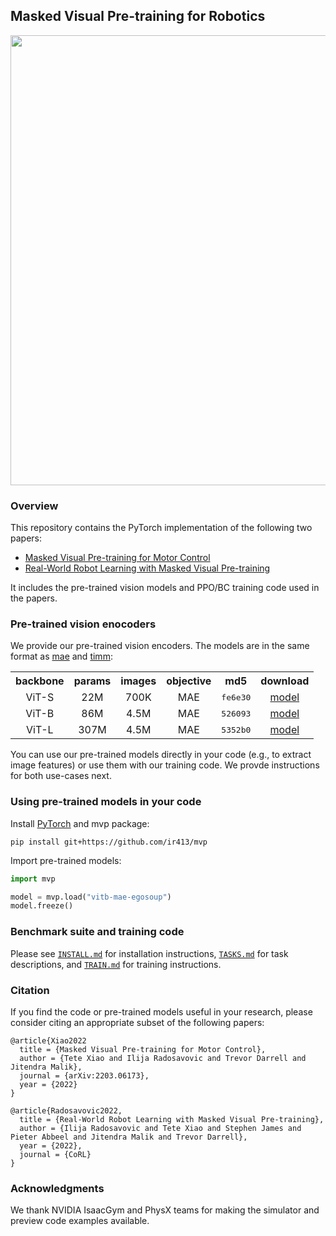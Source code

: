 ## Masked Visual Pre-training for Robotics

<div align="center">
  <image src="assets/figs/teaser_real.png" width="720px" />
  <p></p>
</div>

### Overview

This repository contains the PyTorch implementation of the following two papers:

- [Masked Visual Pre-training for Motor Control](https://arxiv.org/abs/2203.06173)
- [Real-World Robot Learning with Masked Visual Pre-training](https://arxiv.org/abs/2210.03109)

It includes the pre-trained vision models and PPO/BC training code used in the papers.

### Pre-trained vision enocoders

We provide our pre-trained vision encoders. The models are in the same format as [mae](https://github.com/facebookresearch/mae) and [timm](https://github.com/rwightman/pytorch-image-models):

<table><tbody>
<!-- START TABLE -->
<!-- TABLE HEADER -->
<th valign="bottom">backbone</th>
<th valign="bottom">params</th>
<th valign="bottom">images</th>
<th valign="bottom">objective</th>
<th valign="bottom">md5</th>
<th valign="bottom">download</th>
<!-- TABLE BODY -->
<!-- ROW vits-mae-hoi -->
<tr>
<td align="center">ViT-S</td>
<td align="center">22M</td>
<td align="center">700K</td>
<td align="center">MAE</td>
<td align="center"><tt>fe6e30</tt></td>
<td align="center"><a href="https://berkeley.box.com/shared/static/m93ynem558jo8vltlads5rcmnahgsyzr.pth">model</a></td>
</tr>
<!-- vitb-mae-egosoup -->
<tr>
<td align="center">ViT-B</td>
<td align="center">86M</td>
<td align="center">4.5M</td>
<td align="center">MAE</td>
<td align="center"><tt>526093</tt></td>
<td align="center"><a href="https://berkeley.box.com/shared/static/0ckepd2ja3pi570z89ogd899cn387yut.pth">model</a></td>
</tr>
<!-- vitl-mae-egosoup -->
<tr>
<td align="center">ViT-L</td>
<td align="center">307M</td>
<td align="center">4.5M</td>
<td align="center">MAE</td>
<td align="center"><tt>5352b0</tt></td>
<td align="center"><a href="https://berkeley.box.com/shared/static/6p0pc47mlpp4hhwlin2hf035lxlgddxr.pth">model</a></td>
</tr>
<!-- END TABLE -->
</tbody></table>

You can use our pre-trained models directly in your code (e.g., to extract image features) or use them with our training code. We provde instructions for both use-cases next.

### Using pre-trained models in your code

Install [PyTorch](https://pytorch.org/get-started/locally/) and mvp package:

```
pip install git+https://github.com/ir413/mvp
```

Import pre-trained models:

```python
import mvp

model = mvp.load("vitb-mae-egosoup")
model.freeze()
```

### Benchmark suite and training code

Please see [`INSTALL.md`](INSTALL.md) for installation instructions, [`TASKS.md`](TASKS.md) for task descriptions, and [`TRAIN.md`](TRAIN.md) for training instructions.

### Citation

If you find the code or pre-trained models useful in your research, please consider citing an appropriate subset of the following papers:

```
@article{Xiao2022
  title = {Masked Visual Pre-training for Motor Control},
  author = {Tete Xiao and Ilija Radosavovic and Trevor Darrell and Jitendra Malik},
  journal = {arXiv:2203.06173},
  year = {2022}
}

@article{Radosavovic2022,
  title = {Real-World Robot Learning with Masked Visual Pre-training},
  author = {Ilija Radosavovic and Tete Xiao and Stephen James and Pieter Abbeel and Jitendra Malik and Trevor Darrell},
  year = {2022},
  journal = {CoRL}
}
```

### Acknowledgments

We thank NVIDIA IsaacGym and PhysX teams for making the simulator and preview code examples available.

